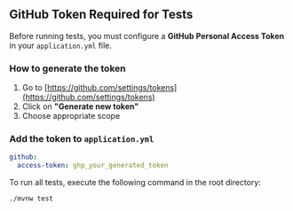## GitHub Token Required for Tests

Before running tests, you must configure a **GitHub Personal Access Token** in your `application.yml` file.

### How to generate the token

1. Go to [https://github.com/settings/tokens](https://github.com/settings/tokens)
2. Click on **"Generate new token"**
3. Choose appropriate scope

### Add the token to `application.yml`

```yaml
github:
  access-token: ghp_your_generated_token
```

To run all tests, execute the following command in the root directory:

```bash
./mvnw test
```